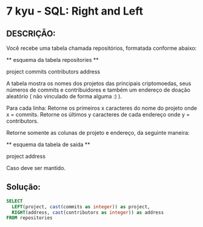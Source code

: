 # 7 kyu - SQL: Right and Left

## DESCRIÇÃO:

Você recebe uma tabela chamada repositórios, formatada conforme abaixo:

** esquema da tabela repositories **

project
commits
contributors
address

A tabela mostra os nomes dos projetos das principais criptomoedas, seus números de commits e contribuidores e também um endereço de doação aleatório ( não vinculado de forma alguma :) ).

Para cada linha: Retorne os primeiros x caracteres do nome do projeto onde x = commits. Retorne os últimos y caracteres de cada endereço onde y = contributors.

Retorne somente as colunas de projeto e endereço, da seguinte maneira:

** esquema da tabela de saída **

project
address

Caso deve ser mantido.

## Solução:

```sql
SELECT 
  LEFT(project, cast(commits as integer)) as project,
  RIGHT(address, cast(contributors as integer)) as address
FROM repositories 
```